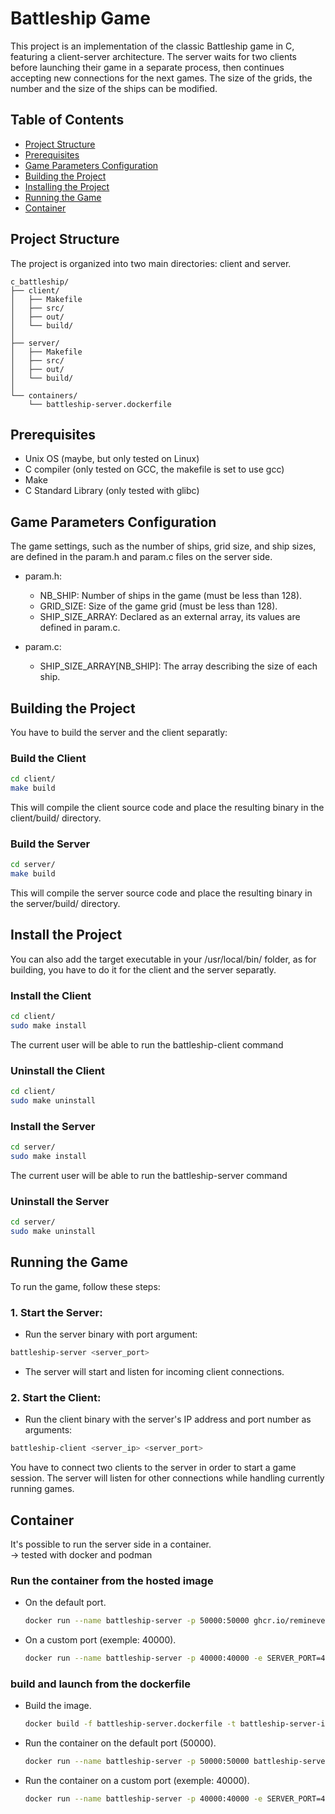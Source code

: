 # Battleship Game
This project is an implementation of the classic Battleship game in C, featuring a client-server architecture. The server waits for two clients before launching their game in a separate process, then continues accepting new connections for the next games. The size of the grids, the number and the size of the ships can be modified.

## Table of Contents
- [Project Structure](#project-structure)
- [Prerequisites](#prerequisites)
- [Game Parameters Configuration](#game-parameters-configuration)
- [Building the Project](#building-the-project)
- [Installing the Project](#install-the-project)
- [Running the Game](#running-the-game)
- [Container](#container)


## Project Structure
The project is organized into two main directories: client and server.

```
c_battleship/
├── client/
│   ├── Makefile
│   ├── src/
│   ├── out/
│   └── build/
│
├── server/
│   ├── Makefile
│   ├── src/
│   ├── out/
│   └── build/
│
└── containers/
    └── battleship-server.dockerfile
```

## Prerequisites
- Unix OS (maybe, but only tested on Linux)
- C compiler (only tested on GCC, the makefile is set to use gcc)
- Make
- C Standard Library (only tested with glibc)

## Game Parameters Configuration
The game settings, such as the number of ships, grid size, and ship sizes, are defined in the param.h and param.c files on the server side.

- param.h:
    - NB_SHIP: Number of ships in the game (must be less than 128).
    - GRID_SIZE: Size of the game grid (must be less than 128).
    - SHIP_SIZE_ARRAY: Declared as an external array, its values are defined in param.c.

- param.c:
    - SHIP_SIZE_ARRAY[NB_SHIP]: The array describing the size of each ship.

## Building the Project
You have to build the server and the client separatly:

### Build the Client
```bash
cd client/
make build
```
This will compile the client source code and place the resulting binary in the client/build/ directory.

### Build the Server
```bash
cd server/
make build
```
This will compile the server source code and place the resulting binary in the server/build/ directory.

## Install the Project
You can also add the target executable in your /usr/local/bin/ folder, as for building, you have to do it for the client and the server separatly.

### Install the Client
```bash
cd client/
sudo make install
```
The current user will be able to run the battleship-client command

### Uninstall the Client
```bash
cd client/
sudo make uninstall
```

### Install the Server
```bash
cd server/
sudo make install
```
The current user will be able to run the battleship-server command

### Uninstall the Server
```bash
cd server/
sudo make uninstall
```

## Running the Game
To run the game, follow these steps:

### 1. Start the Server:
- Run the server binary with port argument:

```bash
battleship-server <server_port>
```
- The server will start and listen for incoming client connections.

### 2. Start the Client:
- Run the client binary with the server's IP address and port number as arguments:
```bash
battleship-client <server_ip> <server_port>
```


You have to connect two clients to the server in order to start a game session. The server will listen for other connections while handling currently running games.

## Container
It's possible to run the server side in a container.  
-> tested with docker and podman

### Run the container from the hosted image
- On the default port.
    ```bash
    docker run --name battleship-server -p 50000:50000 ghcr.io/remineveu/c_battleship_server:latest
    ```
- On a custom port (exemple: 40000).
    ```bash
    docker run --name battleship-server -p 40000:40000 -e SERVER_PORT=40000 ghcr.io/remineveu/c_battleship_server:latest
    ```

### build and launch from the dockerfile
- Build the image.
    ```bash
    docker build -f battleship-server.dockerfile -t battleship-server-image .
    ```

- Run the container on the default port (50000).
    ```bash
    docker run --name battleship-server -p 50000:50000 battleship-server-image
    ```

- Run the container on a custom port (exemple: 40000).
    ```bash
    docker run --name battleship-server -p 40000:40000 -e SERVER_PORT=40000 battleship-server-image
    ```
